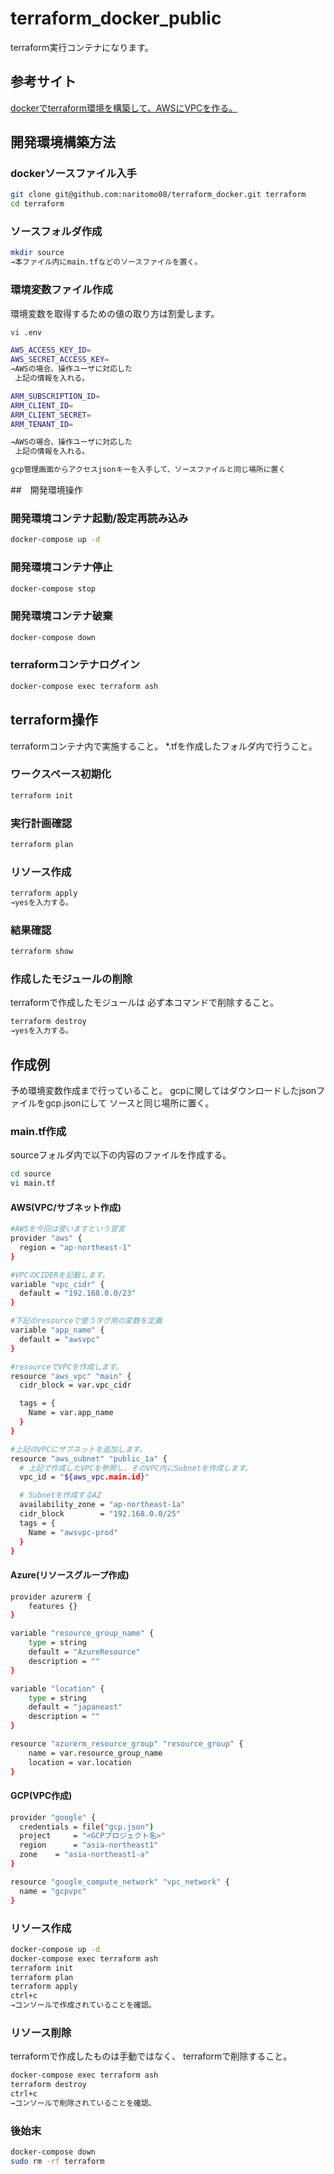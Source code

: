 # terraform_docker_public

terraform実行コンテナになります。

## 参考サイト

[dockerでterraform環境を構築して、AWSにVPCを作る。](https://syoblog.com/terraform-environment/)

## 開発環境構築方法

### dockerソースファイル入手

```bash
git clone git@github.com:naritomo08/terraform_docker.git terraform
cd terraform
```

### ソースフォルダ作成

```bash
mkdir source
→本ファイル内にmain.tfなどのソースファイルを置く。
```

### 環境変数ファイル作成

環境変数を取得するための値の取り方は割愛します。

```bash
vi .env

AWS_ACCESS_KEY_ID=
AWS_SECRET_ACCESS_KEY=
→AWSの場合、操作ユーザに対応した
 上記の情報を入れる。

ARM_SUBSCRIPTION_ID=
ARM_CLIENT_ID=
ARM_CLIENT_SECRET=
ARM_TENANT_ID=

→AWSの場合、操作ユーザに対応した
 上記の情報を入れる。

gcp管理画面からアクセスjsonキーを入手して、ソースファイルと同じ場所に置く
```

##　開発環境操作

### 開発環境コンテナ起動/設定再読み込み

```bash
docker-compose up -d
```

### 開発環境コンテナ停止

```bash
docker-compose stop
```

### 開発環境コンテナ破棄

```bash
docker-compose down
```

### terraformコンテナログイン

```bash
docker-compose exec terraform ash
```

## terraform操作

terraformコンテナ内で実施すること。
*.tfを作成したフォルダ内で行うこと。

### ワークスペース初期化

```bash
terraform init
```

### 実行計画確認

```bash
terraform plan
```

### リソース作成

```bash
terraform apply
→yesを入力する。
```

### 結果確認

```bash
terraform show
```

### 作成したモジュールの削除

terraformで作成したモジュールは
必ず本コマンドで削除すること。

```bash
terraform destroy
→yesを入力する。
```

## 作成例

予め環境変数作成まで行っていること。
gcpに関してはダウンロードしたjsonファイルをgcp.jsonにして
ソースと同じ場所に置く。

### main.tf作成

sourceフォルダ内で以下の内容のファイルを作成する。

```bash
cd source
vi main.tf
```

#### AWS(VPC/サブネット作成)

```bash
#AWSを今回は使いますという宣言
provider "aws" {
  region = "ap-northeast-1"
}

#VPCのCIDERを記載します。
variable "vpc_cidr" {
  default = "192.168.0.0/23"
}

#下記のresourceで使うタグ用の変数を定義
variable "app_name" {
  default = "awsvpc"
}

#resourceでVPCを作成します。
resource "aws_vpc" "main" {
  cidr_block = var.vpc_cidr

  tags = {
    Name = var.app_name
  }
}

#上記のVPCにサブネットを追加します。
resource "aws_subnet" "public_1a" {
  # 上記で作成したVPCを参照し、そのVPC内にSubnetを作成します。
  vpc_id = "${aws_vpc.main.id}"

  # Subnetを作成するAZ
  availability_zone = "ap-northeast-1a"
  cidr_block        = "192.168.0.0/25"
  tags = {
    Name = "awsvpc-prod"
  }
}
```

#### Azure(リソースグループ作成)

```bash
provider azurerm {
    features {}
}

variable "resource_group_name" {
    type = string
    default = "AzureResource"
    description = ""
}

variable "location" {
    type = string
    default = "japaneast"
    description = ""
}

resource "azurerm_resource_group" "resource_group" {
    name = var.resource_group_name
    location = var.location
}
```

#### GCP(VPC作成)

```bash
provider "google" {
  credentials = file("gcp.json")
  project     = "<GCPプロジェクト名>"
  region      = "asia-northeast1"
  zone    = "asia-northeast1-a"
}

resource "google_compute_network" "vpc_network" {
  name = "gcpvpc"
}

```

### リソース作成

```bash
docker-compose up -d
docker-compose exec terraform ash
terraform init
terraform plan
terraform apply
ctrl+c
→コンソールで作成されていることを確認。
```

### リソース削除

terraformで作成したものは手動ではなく、
terraformで削除すること。

```bash
docker-compose exec terraform ash
terraform destroy
ctrl+c
→コンソールで削除されていることを確認。
```

### 後始末

```bash
docker-compose down
sudo rm -rf terraform
```